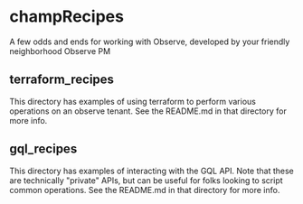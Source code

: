 # champRecipes
A few odds and ends for working with Observe, developed by your friendly neighborhood Observe PM


## terraform_recipes
This directory has examples of using terraform to perform various operations on an observe tenant. See the README.md in that directory for more info. 


## gql_recipes
This directory has examples of interacting with the GQL API. Note that these are technically "private" APIs, but can be useful for folks looking to script common operations. See the README.md in that directory for more info. 
